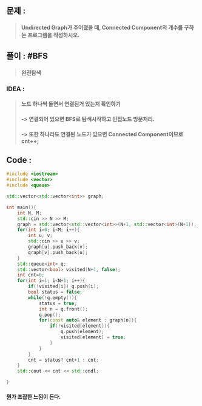 ## 문제 : 
> #### Undirected Graph가 주어졌을 때, Connected Component의 개수를 구하는 프로그램을 작성하시오.

## 풀이 : #BFS
> #### 완전탐색

### IDEA :
> #### 노드 하나씩 돌면서 연결된거 있는지 확인하기
> #### -> 연결되어 있으면 BFS로 탐색시작하고 인접노드 방문처리.
> #### -> 또한 하나라도 연결된 노드가 있으면 Connected Component이므로 cnt++;

## Code :
```cpp
#include <iostream>
#include <vector>
#include <queue>

std::vector<std::vector<int>> graph;

int main(){
    int N, M;
    std::cin >> N >> M;
    graph = std::vector<std::vector<int>>(N+1, std::vector<int>(N+1));
    for(int i=0; i<M; i++){
        int u, v;
        std::cin >> u >> v;
        graph[u].push_back(v);
        graph[v].push_back(u);
    }
    std::queue<int> q;
    std::vector<bool> visited(N+1, false);
    int cnt=0;
    for(int i=1; i<N+1; i++){
        if(!visited[i]) q.push(i);
        bool status = false;
        while(!q.empty()){
            status = true;
            int n = q.front();
            q.pop();
            for(const auto& element : graph[n]){
                if(!visited[element]){
                    q.push(element);
                    visited[element] = true;
                }
            }
        }
        cnt = status? cnt+1 : cnt;
    }
    std::cout << cnt << std::endl;

}
```
#### 뭔가 조잡한 느낌이 든다.
